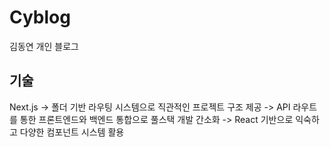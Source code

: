 # Cyblog

김동연 개인 블로그

## 기술

Next.js
-> 폴더 기반 라우팅 시스템으로 직관적인 프로젝트 구조 제공
-> API 라우트를 통한 프론트엔드와 백엔드 통합으로 풀스택 개발 간소화
-> React 기반으로 익숙하고 다양한 컴포넌트 시스템 활용
